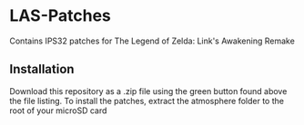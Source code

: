 # LAS-Patches
Contains IPS32 patches for The Legend of Zelda: Link's Awakening Remake

## Installation

Download this repository as a .zip file using the green button found above the file listing.
To install the patches, extract the atmosphere folder to the root of your microSD card
